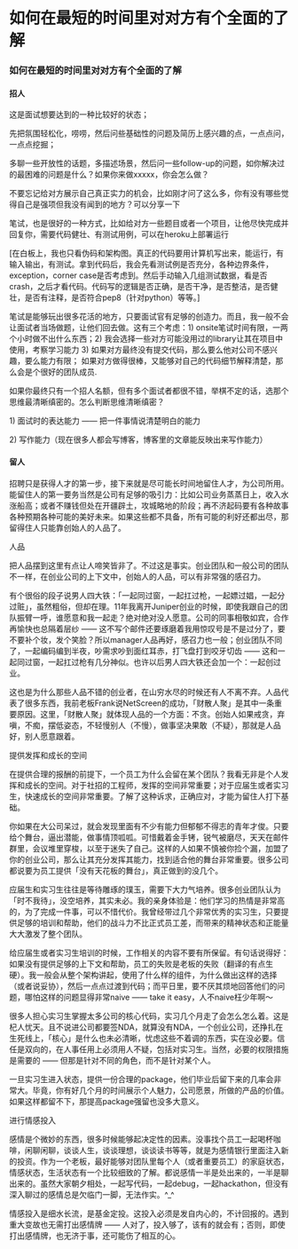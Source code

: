 # 如何在最短的时间里对对方有个全面的了解

### 如何在最短的时间里对对方有个全面的了解

#### 招人

这是面试想要达到的一种比较好的状态；

先把氛围轻松化，唠唠，然后问些基础性的问题及简历上感兴趣的点，一点点问，一点点挖掘；

多聊一些开放性的话题，多描述场景，然后问一些follow-up的问题，如你解决过的最困难的问题是什么？如果你来做xxxxx，你会怎么做？

不要忘记给对方展示自己真正实力的机会，比如刚才问了这么多，你有没有哪些觉得自己是强项但我没有闻到的地方？可以分享一下

笔试，也是很好的一种方式，比如给对方一些题目或者一个项目，让他尽快完成并回复你，需要代码健壮、有测试用例，可以在heroku上部署运行

\[在白板上，我也只看伪码和架构图。真正的代码要用计算机写出来，能运行，有输入输出，有测试。拿到代码后，我会先看测试例是否充分，各种边界条件，exception，corner case是否考虑到。然后手动输入几组测试数据，看是否crash，之后才看代码。代码写的逻辑是否正确，是否干净，是否整洁，是否健壮，是否有注释，是否符合pep8（针对python）等等。\]

笔试是能够玩出很多花活的地方，只要面试官有足够的创造力。而且，我一般不会让面试者当场做题，让他们回去做。这有三个考虑：1\) onsite笔试时间有限，一两个小时做不出什么东西；2\) 我会选择一些对方可能没用过的library让其在项目中使用，考察学习能力 3\) 如果对方最终没有提交代码，那么要么他对公司不感兴趣，要么能力有限； 如果对方做得很棒，又能够对自己的代码细节解释清楚，那么会是个很好的团队成员.

如果你最终只有一个招人名额，但有多个面试者都很不错，举棋不定的话，选那个思维最清晰缜密的。怎么判断思维清晰缜密？

1\) 面试时的表达能力 —— 把一件事情说清楚明白的能力

2\) 写作能力（现在很多人都会写博客，博客里的文章能反映出来写作能力）

#### 留人

招聘只是获得人才的第一步，接下来就是尽可能长时间地留住人才，为公司所用。能留住人的第一要务当然是公司有足够的吸引力：比如公司业务蒸蒸日上，收入水涨船高；或者不赚钱但处在开疆辟土，攻城略地的阶段；再不济起码要有各种故事各种预期各种可能的美好未来。如果这些都不具备，所有可能的利好还都出尽，那留得住人只能靠创始人的人品了。

人品

把人品摆到这里有点让人啼笑皆非了。不过这是事实。创业团队和一般公司的团队不一样，在创业公司的上下文中，创始人的人品，可以有非常强的感召力。

有个很俗的段子说男人四大铁：「一起同过窗，一起扛过枪，一起嫖过娼，一起分过赃」，虽然粗俗，但却在理。11年我离开Juniper创业的时候，即使我跟自己的团队振臂一呼，谁愿意和我一起走？绝对绝对没人愿意。公司的同事相敬如宾，合作再愉快也总隔着层纱 —— 这不写个邮件还要琢磨着我用惊叹号是不是过分了，要不要补个妆，发个笑脸？所以manager人品再好，感召力也一般；创业团队不同了，一起编码编到半夜，吵需求吵到面红耳赤，打飞盘打到咬牙切齿 —— 这和一起同过窗，一起扛过枪有几分神似。也许以后男人四大铁还会加一个：一起创过业。

这也是为什么那些人品不错的创业者，在山穷水尽的时候还有人不离不弃。人品代表了很多东西，我前老板Frank说NetScreen的成功，「财散人聚」是其中一条重要原因。这里，「财散人聚」就体现人品的一个方面：不贪。创始人如果戒贪，弃嗔，不痴，摆低姿态，不轻慢别人（不慢），做事坚决果敢（不疑），那就是人品好，别人愿意跟着。

提供发挥和成长的空间

在提供合理的报酬的前提下，一个员工为什么会留在某个团队？我看无非是个人发挥和成长的空间。对于社招的工程师，发挥的空间非常重要；对于应届生或者实习生，快速成长的空间非常重要。了解了这种诉求，正确应对，才能为留住人打下基础。

你如果在大公司呆过，就会发现里面有不少有能力但郁郁不得志的青年才俊。只要给个舞台，逼出潜能，做事情顶呱呱。可惜戴着金手铐，锐气被磨尽，天天在邮件群里，会议堆里穿梭，以至于迷失了自己。这样的人如果不慎被你捡个漏，加盟了你的创业公司，那么让其充分发挥其能力，找到适合他的舞台非常重要。很多公司都说要为员工提供「没有天花板的舞台」，真正做到的没几个。

应届生和实习生往往是等待雕琢的璞玉，需要下大力气培养。很多创业团队认为「时不我待」，没空培养，其实未必。我的亲身体验是：他们学习的热情是非常高的，为了完成一件事，可以不惜代价。我曾经带过几个非常优秀的实习生，只要提供足够的培训和帮助，他们的战斗力不比正式员工差，而带来的精神状态和正能量大大激发了整个团队。

给应届生或者实习生培训的时候，工作相关的内容不要有所保留。有句话说得好：如果没有提供足够的上下文和帮助，员工的失败是老板的失败（翻译的有点生硬）。我一般会从整个架构讲起，使用了什么样的组件，为什么做出这样的选择（或者说妥协），然后一点点过渡到代码；而平日里，要不厌其烦地回答他们的问题，哪怕这样的问题显得非常naive —— take it easy，人不naive枉少年啊～

很多人担心实习生掌握太多公司的核心代码，实习几个月走了会怎么怎么着。这是杞人忧天。且不说进公司都要签NDA，就算没有NDA，一个创业公司，还挣扎在生死线上，「核心」是什么也未必清晰，忧虑这些不着调的东西，实在没必要。信任是双向的，在人事任用上必须用人不疑，包括对实习生。当然，必要的权限措施是需要的 —— 但那是针对不同的角色，而不是针对某个人。

一旦实习生进入状态，提供一份合理的package，他们毕业后留下来的几率会非常大。毕竟，你有好几个月的时间展示个人魅力，公司愿景，所做的产品的价值。如果这样都留不下，那提高package强留也没多大意义。

进行情感投入

感情是个微妙的东西，很多时候能够起决定性的因素。没事找个员工一起喝杯咖啡，闲聊闲聊，谈谈人生，谈谈理想，谈谈读书等等，就是为感情银行里面注入新的投资。作为一个老板，最好能够对团队里每个人（或者重要员工）的家庭状态，情感状态，生活状态有一个比较细致的了解。都说感情一半是处出来的，一半是聊出来的。虽然大家朝夕相处，一起写代码，一起debug，一起hackathon，但没有深入聊过的感情总是欠临门一脚，无法作实。^\_^

情感投入是细水长流，是基金定投。这投入必须是发自内心的，不计回报的。遇到重大变故也无需打出感情牌 —— 人对了，投入够了，该有的就会有；否则，即使打出感情牌，也无济于事，还可能伤了相互的心。

